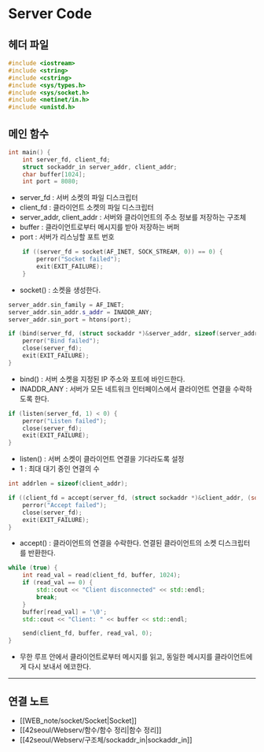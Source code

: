 # Server Code
## 헤더 파일
```cpp
#include <iostream>
#include <string>
#include <cstring>
#include <sys/types.h>
#include <sys/socket.h>
#include <netinet/in.h>
#include <unistd.h>
```

## 메인 함수
```cpp
int main() {
	int server_fd, client_fd;
	struct sockaddr_in server_addr, client_addr;
	char buffer[1024];
	int port = 8080;

```
- server_fd : 서버 소켓의 파일 디스크립터
- client_fd : 클라이언트 소켓의 파일 디스크립터
- server_addr, client_addr : 서버와 클라이언트의 주소 정보를 저장하는 구조체
- buffer : 클라이언트로부터 메시지를 받아 저장하는 버퍼
- port : 서버가 리스닝할 포트 번호
```cpp
	if ((server_fd = socket(AF_INET, SOCK_STREAM, 0)) == 0) {
		perror("Socket failed");
		exit(EXIT_FAILURE);
	}
```
- socket() : 소켓을 생성한다.
```cpp
server_addr.sin_family = AF_INET;
server_addr.sin_addr.s_addr = INADDR_ANY;
server_addr.sin_port = htons(port);

if (bind(server_fd, (struct sockaddr *)&server_addr, sizeof(server_addr)) < 0) {
    perror("Bind failed");
    close(server_fd);
    exit(EXIT_FAILURE);
}
```
- bind() : 서버 소켓을 지정된 IP 주소와 포트에 바인드한다.
- INADDR_ANY : 서버가 모든 네트워크 인터페이스에서 클라이언트 연결을 수락하도록 한다.
```cpp
if (listen(server_fd, 1) < 0) {
    perror("Listen failed");
    close(server_fd);
    exit(EXIT_FAILURE);
}
```
- listen() : 서버 소켓이 클라이언트 연결을 기다라도록 설정
- 1 : 최대 대기 중인 연결의 수
```cpp
int addrlen = sizeof(client_addr);

if ((client_fd = accept(server_fd, (struct sockaddr *)&client_addr, (socklen_t*)&addrlen)) < 0) {
    perror("Accept failed");
    close(server_fd);
    exit(EXIT_FAILURE);
}
```
- accept() : 클라이언트의 연결을 수락한다. 연결된 클라이언트의 소켓 디스크립터를 반환한다.
```cpp
while (true) {
    int read_val = read(client_fd, buffer, 1024);
    if (read_val == 0) {
        std::cout << "Client disconnected" << std::endl;
        break;
    }
    buffer[read_val] = '\0';
    std::cout << "Client: " << buffer << std::endl;

    send(client_fd, buffer, read_val, 0);
}
```
- 무한 루프 안에서 클라이언트로부터 메시지를 읽고, 동일한 메시지를 클라이언트에게 다시 보내서 에코한다.

---
## 연결 노트
- [[WEB_note/socket/Socket|Socket]]
- [[42seoul/Webserv/함수/함수 정리|함수 정리]]
- [[42seoul/Webserv/구조체/sockaddr_in|sockaddr_in]]